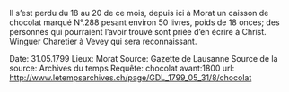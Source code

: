 Il s’est perdu du 18 au 20 de ce mois, depuis ici à Morat un caisson de chocolat marqué N°.288 pesant environ 50 livres, poids de 18 onces; des personnes qui pourraient l’avoir trouvé sont priée d’en écrire à Christ. Winguer Charetier à Vevey qui sera reconnaissant.

Date: 31.05.1799
Lieux: Morat
Source: Gazette de Lausanne
Source de la source: Archives du temps
Requête: chocolat avant:1800
url: http://www.letempsarchives.ch/page/GDL_1799_05_31/8/chocolat
